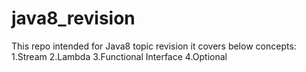 # java8_revision

This repo intended for Java8 topic revision it covers below concepts:
1.Stream
2.Lambda
3.Functional Interface
4.Optional
